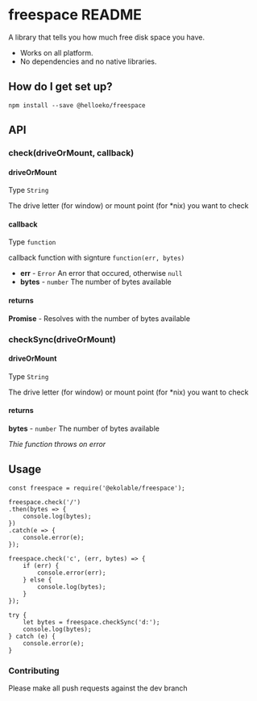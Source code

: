 # freespace README #
A library that tells you how much free disk space you have.
* Works on all platform.
* No dependencies and no native libraries.

## How do I get set up?

`npm install --save @helloeko/freespace`

## API

### check(driveOrMount, callback)

#### driveOrMount
Type `String`

The drive letter (for window) or mount point (for *nix) you want to check

#### callback
Type `function`

callback function with signture `function(err, bytes)`
* **err** - `Error` An error that occured, otherwise `null`
* **bytes** - `number` The number of bytes available

#### returns
**Promise** - Resolves with the number of bytes available

### checkSync(driveOrMount)

#### driveOrMount
Type `String`

The drive letter (for window) or mount point (for *nix) you want to check

#### returns
**bytes** - `number` The number of bytes available

*Thie function throws on error*


## Usage

````
const freespace = require('@ekolable/freespace');

freespace.check('/')
.then(bytes => {
    console.log(bytes);
})
.catch(e => {
    console.error(e);
});

freespace.check('c', (err, bytes) => {
    if (err) {
        console.error(err);
    } else {
        console.log(bytes);
    }
});

try {
    let bytes = freespace.checkSync('d:');
    console.log(bytes);
} catch (e) {
    console.error(e);
}

````

### Contributing ###
Please make all push requests against the dev branch
